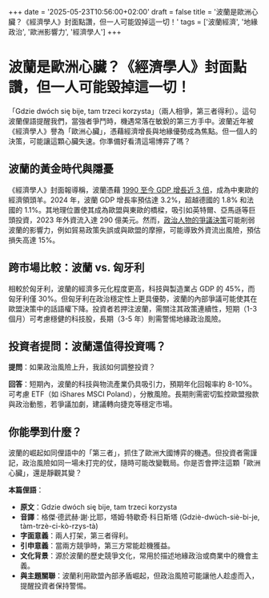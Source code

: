 +++
date = '2025-05-23T10:56:00+02:00'
draft = false
title = '波蘭是歐洲心臟？《經濟學人》封面點讚，但一人可能毀掉這一切！'
tags = ['波蘭經濟', '地緣政治', '歐洲影響力', '經濟學人']
+++

# 波蘭是歐洲心臟？《經濟學人》封面點讚，但一人可能毀掉這一切！

「Gdzie dwóch się bije, tam trzeci korzysta」（兩人相爭，第三者得利）。這句波蘭俚語提醒我們，當強者爭鬥時，機遇常落在敏銳的第三方手中。波蘭近年被《經濟學人》譽為「歐洲心臟」，憑藉經濟增長與地緣優勢成為焦點。但一個人的決策，可能讓這顆心臟失速。你準備好看清這場博弈了嗎？

## 波蘭的黃金時代與隱憂

《經濟學人》封面報導稱，波蘭憑藉 [1990 至今 GDP 增長近 3 倍](https://www.money.pl/gospodarka/polska-na-okladce-the-economist-fala-komentarzy-czyta-to-dzis-caly-swiat-7159502290705344a.html)，成為中東歐的經濟領頭羊。2024 年，波蘭 GDP 增長率預估達 3.2%，超越德國的 1.8% 和法國的 1.1%。其地理位置使其成為歐盟與東歐的橋樑，吸引如英特爾、亞馬遜等巨頭投資，2023 年外資流入達 290 億美元。然而，[政治人物的爭議決策](https://www.rp.pl/gospodarka/art42354371-the-economist-polska-jest-sercem-europy-przez-nawrockiego-moze-stracic-wplywy)可能削弱波蘭的影響力，例如貿易政策失誤或與歐盟的摩擦，可能導致外資流出風險，預估損失高達 15%。

## 跨市場比較：波蘭 vs. 匈牙利

相較於匈牙利，波蘭的經濟多元化程度更高，科技與製造業占 GDP 的 45%，而匈牙利僅 30%。但匈牙利在政治穩定性上更具優勢，波蘭的內部爭議可能使其在歐盟決策中的話語權下降。投資者若押注波蘭，需關注其政策連續性，短期（1-3 個月）可考慮穩健的科技股，長期（3-5 年）則需警惕地緣政治風險。

## 投資者提問：波蘭還值得投資嗎？

**提問**：如果政治風險上升，我該如何調整投資？

**回答**：短期內，波蘭的科技與物流產業仍具吸引力，預期年化回報率約 8-10%。可考慮 ETF（如 iShares MSCI Poland），分散風險。長期則需密切監控歐盟撥款與政治動態，若爭議加劇，建議轉向捷克等穩定市場。

## 你能學到什麼？

波蘭的崛起如同俚語中的「第三者」，抓住了歐洲大國博弈的機遇。但投資者需謹記，政治風險如同一場未打完的仗，隨時可能改變戰局。你是否會押注這顆「歐洲心臟」，還是靜觀其變？

**本篇俚語**：

- **原文**：Gdzie dwóch się bije, tam trzeci korzysta  
- **音譯**：格傑·德武赫·謝·比耶，塔姆·特歇奇·科日斯塔 (Gdziè-dwùch-siè-bi-je, tàm-trzè-ci-kò-rzys-tà)  
- **字面意義**：兩人打架，第三者得利。  
- **引申意義**：當兩方競爭時，第三方常能趁機獲益。  
- **文化背景**：源於波蘭的歷史競爭文化，常用於描述地緣政治或商業中的機會主義。  
- **與主題關聯**：波蘭利用歐盟內部矛盾崛起，但政治風險可能讓他人趁虛而入，提醒投資者保持警惕。